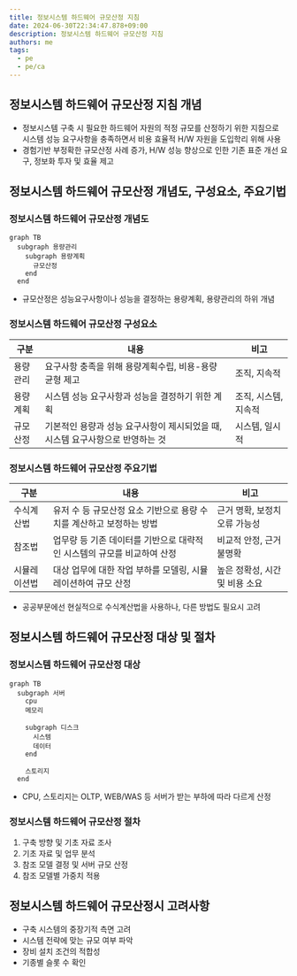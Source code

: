 ```yaml
---
title: 정보시스템 하드웨어 규모산정 지침
date: 2024-06-30T22:34:47.878+09:00
description: 정보시스템 하드웨어 규모산정 지침
authors: me
tags: 
  - pe
  - pe/ca 
---
```


## 정보시스템 하드웨어 규모산정 지침 개념

- 정보시스템 구축 시 필요한 하드웨어 자원의 적정 규모를 산정하기 위한 지침으로 시스템 성능 요구사항을 충족하면서 비용 효율적 H/W 자원을 도입학리 위해 사용
- 경험기반 부정확한 규모산정 사례 증가, H/W 성능 향상으로 인한 기존 표준 개선 요구, 정보화 투자 및 효율 제고

## 정보시스템 하드웨어 규모산정 개념도, 구성요소, 주요기법

### 정보시스템 하드웨어 규모산정 개념도

```mermaid
graph TB
  subgraph 용량관리
    subgraph 용량계획
      규모산정
    end
  end
```

- 규모산정은 성능요구사항이나 성능을 결정하는 용량계획, 용량관리의 하위 개념

### 정보시스템 하드웨어 규모산정 구성요소

| 구분 | 내용 | 비고 |
| --- | --- | --- |
| 용량관리 | 요구사항 충족을 위해 용량계획수립, 비용-용량 균형 제고 | 조직, 지속적 |
| 용량계획 | 시스템 성능 요구사항과 성능을 결정하기 위한 계획 | 조직, 시스템, 지속적 |
| 규모산정 | 기본적인 용량과 성능 요구사항이 제시되었을 때, 시스템 요구사항으로 반영하는 것 | 시스템, 일시적 |

### 정보시스템 하드웨어 규모산정 주요기법

| 구분 | 내용 | 비고 |
| --- | --- | --- |
| 수식계산법 | 유저 수 등 규모산정 요소 기반으로 용량 수치를 계산하고 보정하는 방법 | 근거 명확, 보정치 오류 가능성 |
| 참조법 | 업무량 등 기존 데이터를 기반으로 대략적인 시스템의 규모를 비교하여 산정 | 비교적 안정, 근거 불명확 |
| 시뮬레이션법 | 대상 업무에 대한 작업 부하를 모델링, 시뮬레이션하여 규모 산정 | 높은 정확성, 시간 및 비용 소요 |

- 공공부문에선 현실적으로 수식계산법을 사용하나, 다른 방법도 필요시 고려

## 정보시스템 하드웨어 규모산정 대상 및 절차

### 정보시스템 하드웨어 규모산정 대상

```mermaid
graph TB
  subgraph 서버
    cpu
    메모리
    
    subgraph 디스크
      시스템
      데이터
    end

    스토리지
  end
```

- CPU, 스토리지는 OLTP, WEB/WAS 등 서버가 받는 부하에 따라 다르게 산정

### 정보시스템 하드웨어 규모산정 절차

1. 구축 방향 및 기초 자료 조사
2. 기초 자료 및 업무 분석
3. 참조 모델 결정 및 서버 규모 산정
4. 참조 모델별 가중치 적용

## 정보시스템 하드웨어 규모산정시 고려사항

- 구축 시스템의 중장기적 측면 고려
- 시스템 전략에 맞는 규모 여부 파악
- 장비 설치 조건의 적합성
- 기종별 슬롯 수 확인
